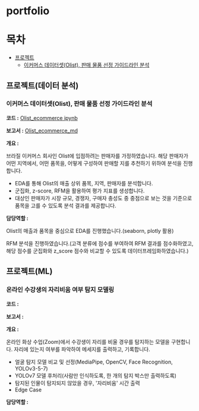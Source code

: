 # portfolio
# 목차
- [프로젝트](https://github.com/aimaimee/portfolio.git)
  - [이커머스 데이터셋(Olist), 판매 물품 선정 가이드라인 분석](https://github.com/aimaimee/portfolio.git)


## 프로젝트(데이터 분석)
### 이커머스 데이터셋(Olist), 판매 물품 선정 가이드라인 분석
__코드 :__ [Olist_ecommerce ipynb](https://github.com/aimaimee/portfolio/tree/main/olist_ecommerce/olist_code)

__보고서 :__ [Olist_ecommerce_md](https://github.com/aimaimee/portfolio/blob/main/olist_ecommerce/README.md)

__개요 :__ 

브라질 이커머스 회사인 Olist에 입점하려는 판매자를 가정하였습니다. 해당 판매자가 어떤 지역에서, 어떤 품목을, 어떻게 구성하여 판매할 지를 추천하기 위하여 분석을 진행합니다.

- EDA를 통해 Olist의 매출 상위 품목, 지역, 판매자를 분석합니다.
- 군집화, z-score, RFM을 활용하여 평가 지표를 생성합니다.
- 대상인 판매자가 시장 규모, 경쟁자, 구매자 충성도 중 중점으로 보는 것을 기준으로 품목을 고를 수 있도록 분석 결과를 제공합니다.

__담당역할 :__

Olist의 매출과 품목을 중심으로 EDA를 진행했습니다.(seaborn, plotly 활용)

RFM 분석을 진행하였습니다.(고객 분류에 점수를 부여하여 RFM 결과를 점수화하였고, 해당 점수를 군집화와 z_score 점수와 비교할 수 있도록 데이터프레임화하였습니다.)

## 프로젝트(ML)
### 온라인 수강생의 자리비움 여부 탐지 모델링
__코드 :__ 

__보고서 :__ 

__개요 :__

온라인 화상 수업(Zoom)에서 수강생이 자리를 비울 경우를 탐지하는 모델을 구현합니다. 자리에 있는지 여부를 파악하여 메세지를 출력하고, 기록합니다.
- 얼굴 탐지 모델 비교 및 선정(MediaPipe, OpenCV, Face Recognition, YOLOv3-5-7)
- YOLOv7 모델 후처리(사람만 인식하도록, 한 개의 탐지 박스만 출력하도록)
- 탐지된 인물이 탐지되지 않았을 경우, '자리비움' 시간 출력
- Edge Case

__담당역할 :__